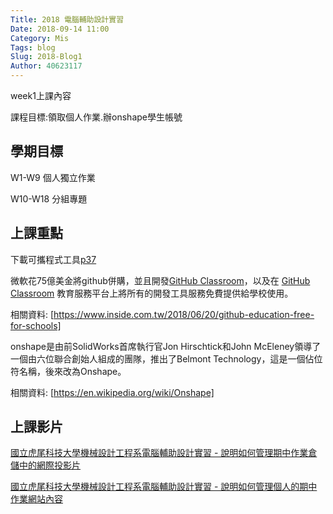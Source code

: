 ```yaml
---
Title: 2018 電腦輔助設計實習
Date: 2018-09-14 11:00
Category: Mis
Tags: blog
Slug: 2018-Blog1
Author: 40623117
---
```


week1上課內容

課程目標:領取個人作業.辦onshape學生帳號

<!-- PELICAN_END_SUMMARY -->

學期目標
----

W1-W9 個人獨立作業

W10-W18 分組專題

上課重點
----

下載可攜程式工具[p37]

微軟花75億美金將github併購，並且開發[GitHub Classroom]，以及在 [GitHub Classroom] 教育服務平台上將所有的開發工具服務免費提供給學校使用。

相關資料: [https://www.inside.com.tw/2018/06/20/github-education-free-for-schools]


onshape是由前SolidWorks首席執行官Jon Hirschtick和John McEleney領導了一個由六位聯合創始人組成的團隊，推出了Belmont Technology，這是一個佔位符名稱，後來改為Onshape。

相關資料: [https://en.wikipedia.org/wiki/Onshape]

[https://www.inside.com.tw/2018/06/20/github-education-free-for-schools]: https://www.inside.com.tw/2018/06/20/github-education-free-for-schools
[https://en.wikipedia.org/wiki/Onshape]: https://en.wikipedia.org/wiki/Onshape

[p37]: http://mde.tw/cadp2018/content/index.html
[GitHub Classroom]: https://classroom.github.com/
[GitHub Classroom]: https://education.github.com/
上課影片
----

[國立虎尾科技大學機械設計工程系電腦輔助設計實習 - 說明如何管理期中作業倉儲中的網際投影片] 

[國立虎尾科技大學機械設計工程系電腦輔助設計實習 - 說明如何管理個人的期中作業網站內容 ]

[國立虎尾科技大學機械設計工程系電腦輔助設計實習 - 說明如何管理期中作業倉儲中的網際投影片]: https://youtu.be/3SR7vom0YA8 
[國立虎尾科技大學機械設計工程系電腦輔助設計實習 - 說明如何管理個人的期中作業網站內容]: https://youtu.be/sD9slKyFNao